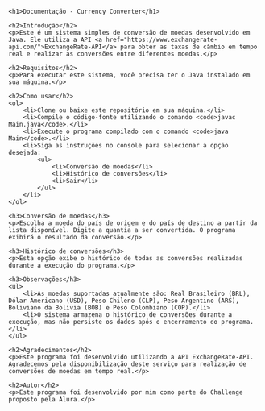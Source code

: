 
    <h1>Documentação - Currency Converter</h1>

    <h2>Introdução</h2>
    <p>Este é um sistema simples de conversão de moedas desenvolvido em Java. Ele utiliza a API <a href="https://www.exchangerate-api.com/">ExchangeRate-API</a> para obter as taxas de câmbio em tempo real e realizar as conversões entre diferentes moedas.</p>

    <h2>Requisitos</h2>
    <p>Para executar este sistema, você precisa ter o Java instalado em sua máquina.</p>

    <h2>Como usar</h2>
    <ol>
        <li>Clone ou baixe este repositório em sua máquina.</li>
        <li>Compile o código-fonte utilizando o comando <code>javac Main.java</code>.</li>
        <li>Execute o programa compilado com o comando <code>java Main</code>.</li>
        <li>Siga as instruções no console para selecionar a opção desejada:
            <ul>
                <li>Conversão de moedas</li>
                <li>Histórico de conversões</li>
                <li>Sair</li>
            </ul>
        </li>
    </ol>

    <h3>Conversão de moedas</h3>
    <p>Escolha a moeda do país de origem e do país de destino a partir da lista disponível. Digite a quantia a ser convertida. O programa exibirá o resultado da conversão.</p>

    <h3>Histórico de conversões</h3>
    <p>Esta opção exibe o histórico de todas as conversões realizadas durante a execução do programa.</p>

    <h3>Observações</h3>
    <ul>
        <li>As moedas suportadas atualmente são: Real Brasileiro (BRL), Dólar Americano (USD), Peso Chileno (CLP), Peso Argentino (ARS), Boliviano da Bolívia (BOB) e Peso Colombiano (COP).</li>
        <li>O sistema armazena o histórico de conversões durante a execução, mas não persiste os dados após o encerramento do programa.</li>
    </ul>

    <h2>Agradecimentos</h2>
    <p>Este programa foi desenvolvido utilizando a API ExchangeRate-API. Agradecemos pela disponibilização deste serviço para realização de conversões de moedas em tempo real.</p>

    <h2>Autor</h2>
    <p>Este programa foi desenvolvido por mim como parte do Challenge proposto pela Alura.</p>
